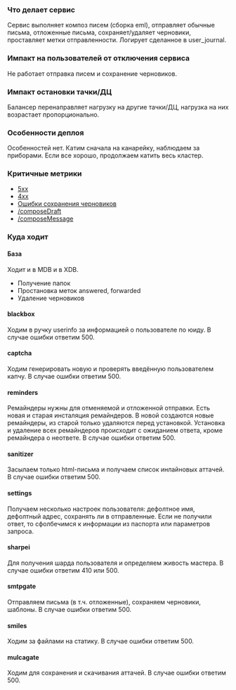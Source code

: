 ### Что делает сервис
Сервис выполняет композ писем (сборка eml), отправляет обычные письма, отложенные письма, сохраняет/удаляет черновики, проставляет метки отправленности. Логирует сделанное в user_journal.

### Импакт на пользователей от отключения сервиса
Не работает отправка писем и сохранение черновиков.

### Импакт остановки тачки/ДЦ
Балансер перенаправляет нагрузку на другие тачки/ДЦ, нагрузка на них возрастает пропорционально.

### Особенности деплоя
Особенностей нет. Катим сначала на канарейку, наблюдаем за приборами. Если все хорошо, продолжаем катить весь кластер.

### Критичные метрики
* [5xx](https://nda.ya.ru/t/2cLY79233VvJXQ)
* [4xx](https://nda.ya.ru/t/0spSlp8y3VvJYP)
* [Ошибки сохранения черновиков](https://nda.ya.ru/t/wT9-Sh023VvJYV)
* [/composeDraft](https://nda.ya.ru/t/eZabYFrq3VvZQe)
* [/composeMessage](https://nda.ya.ru/t/PuOuKZH93VvZR3)

### Куда ходит
#### База
Ходит и в MDB и в XDB.
* Получение папок
* Простановка меток answered, forwarded
* Удаление черновиков

#### blackbox
Ходим в ручку userinfo за информацией о пользователе по юиду. В случае ошибки ответим 500.
#### captcha
Ходим генерировать новую и проверять введённую пользователем капчу. В случае ошибки ответим 500.
#### reminders
Ремайндеры нужны для отменяемой и отложенной отправки. Есть новая и старая инсталяция ремайндеров. В новой создаются новые ремайндеры, из старой только удаляются перед установкой. Установка и удаление всех ремайндеров происходит с ожиданием ответа, кроме ремайндера о неответе. В случае ошибки ответим 500.
#### sanitizer
Засылаем только html-письма и получаем список инлайновых аттачей. В случае ошибки ответим 500.
#### settings
Получаем несколько настроек пользователя: дефолтное имя, дефолтный адрес, сохранять ли в отправленные. Если не получили ответ, то сфолбечимся к информации из паспорта или параметров запроса.
#### sharpei
Для получения шарда пользователя и определяем живость мастера. В случае ошибки ответим 410 или 500.
#### smtpgate
Отправляем письма (в т.ч. отложенные), сохраняем черновики, шаблоны. В случае ошибки ответим 500.
#### smiles
Ходим за файлами на статику. В случае ошибки ответим 500.
#### mulcagate
Ходим для сохранения и скачивания аттачей. В случае ошибки ответим 500.
